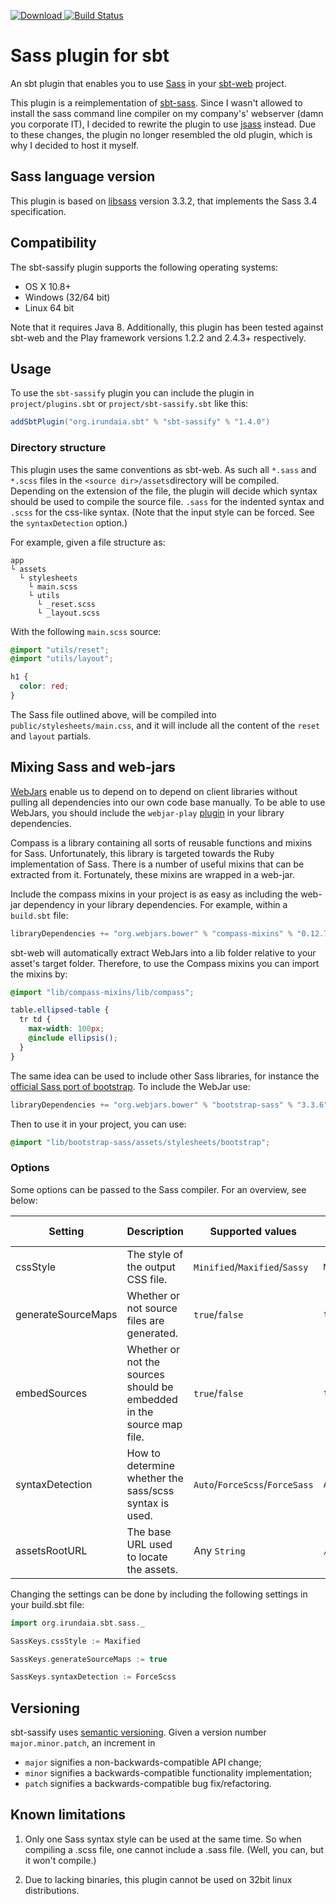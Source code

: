 [ ![Download](https://api.bintray.com/packages/irundaia/sbt-plugins/sbt-sassify/images/download.svg) ](https://bintray.com/irundaia/sbt-plugins/sbt-sassify/_latestVersion)[![Build Status](https://travis-ci.org/irundaia/sbt-sassify.svg?branch=master)](https://travis-ci.org/irundaia/sbt-sassify)

# Sass plugin for sbt

An sbt plugin that enables you to use [Sass](http://sass-lang.com/) in your [sbt-web](https://github.com/sbt/sbt-web) project.

This plugin is a reimplementation of [sbt-sass](https://github.com/ShaggyYeti/sbt-sass). Since I wasn't allowed to install the sass command line compiler on my company's' webserver (damn you corporate IT), I decided to rewrite the plugin to use [jsass](https://github.com/bit3/jsass) instead. Due to these changes, the plugin no longer resembled the old plugin, which is why I decided to host it myself.

## Sass language version
This plugin is based on [libsass](https://github.com/sass/libsass) version 3.3.2, that implements the Sass 3.4 specification.

## Compatibility
The sbt-sassify plugin supports the following operating systems:
- OS X 10.8+
- Windows (32/64 bit)
- Linux 64 bit

Note that it requires Java 8. Additionally, this plugin has been tested against sbt-web and the Play framework versions 1.2.2 and 2.4.3+ respectively.

## Usage

To use the `sbt-sassify` plugin you can include the plugin in `project/plugins.sbt` or `project/sbt-sassify.sbt` like this:

```scala
addSbtPlugin("org.irundaia.sbt" % "sbt-sassify" % "1.4.0")
```

### Directory structure

This plugin uses the same conventions as sbt-web. As such all `*.sass` and `*.scss` files in the `<source dir>/assets`directory will be compiled. Depending on the extension of the file, the plugin will decide which syntax should be used to compile the source file. `.sass` for the indented syntax and `.scss` for the css-like syntax. (Note that the input style can be forced. See the `syntaxDetection` option.)

For example, given a file structure as:

```
app
└ assets
  └ stylesheets
    └ main.scss
    └ utils
      └ _reset.scss
      └ _layout.scss
```

With the following `main.scss` source:

```scss
@import "utils/reset";
@import "utils/layout";

h1 {
  color: red;
}
```

The Sass file outlined above, will be compiled into `public/stylesheets/main.css`, and it will include all the content of the `reset` and `layout` partials.

## Mixing Sass and web-jars

[WebJars](http://www.webjars.org) enable us to depend on to depend on client libraries without pulling all dependencies into our own code base manually. To be able to use WebJars, you should include the `webjar-play` [plugin](https://github.com/webjars/webjars-play) in your library dependencies.

Compass is a library containing all sorts of reusable functions and mixins for Sass. Unfortunately, this library is targeted towards the Ruby implementation of Sass. There is a number of useful mixins that can be extracted from it. Fortunately, these mixins are wrapped in a web-jar.

Include the compass mixins in your project is as easy as including the web-jar dependency in your library dependencies. For example, within a `build.sbt` file:

```scala
libraryDependencies += "org.webjars.bower" % "compass-mixins" % "0.12.7"
```

sbt-web will automatically extract WebJars into a lib folder relative to your asset's target folder. Therefore, to use the Compass mixins you can import the mixins by:

```scss
@import "lib/compass-mixins/lib/compass";

table.ellipsed-table {
  tr td {
    max-width: 100px;
    @include ellipsis();
  }
}
```

The same idea can be used to include other Sass libraries, for instance the [official Sass port of bootstrap](https://github.com/twbs/bootstrap-sass). To include the WebJar use:

```scala
libraryDependencies += "org.webjars.bower" % "bootstrap-sass" % "3.3.6"
```

Then to use it in your project, you can use:
```scss
@import "lib/bootstrap-sass/assets/stylesheets/bootstrap";
```

### Options

Some options can be passed to the Sass compiler. For an overview, see below:

| Setting            | Description                                                          | Supported values               | Default value |
|--------------------|----------------------------------------------------------------------|--------------------------------|---------------|
| cssStyle           | The style of the output CSS file.                                    | `Minified`/`Maxified`/`Sassy`  | `Minified`    |
| generateSourceMaps | Whether or not source files are generated.                           | `true`/`false`                 | `true`        |
| embedSources       | Whether or not the sources should be embedded in the source map file.| `true`/`false`                 | `true`        |
| syntaxDetection    | How to determine whether the sass/scss syntax is used.               | `Auto`/`ForceScss`/`ForceSass` | `Auto`        |
| assetsRootURL      | The base URL used to locate the assets.                              | Any `String`                   | `/assets`     |

Changing the settings can be done by including the following settings in your build.sbt file:

```scala
import org.irundaia.sbt.sass._

SassKeys.cssStyle := Maxified

SassKeys.generateSourceMaps := true

SassKeys.syntaxDetection := ForceScss
```

## Versioning
sbt-sassify uses [semantic versioning](http://semver.org). Given a version number `major.minor.patch`, an increment in

- `major` signifies a non-backwards-compatible API change;
- `minor` signifies a backwards-compatible functionality implementation;
- `patch` signifies a backwards-compatible bug fix/refactoring.

## Known limitations

1. Only one Sass syntax style can be used at the same time. So when compiling a .scss file, one cannot include a .sass file. (Well, you can, but it won't compile.)

2. Due to lacking binaries, this plugin cannot be used on 32bit linux distributions.
